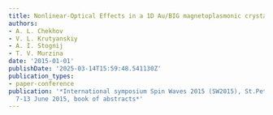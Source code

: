 ```yaml
---
title: Nonlinear-Optical Effects in a 1D Au/BIG magnetoplasmonic crystals
authors:
- A. L. Chekhov
- V. L. Krutyanskiy
- A. I. Stognij
- T. V. Murzina
date: '2015-01-01'
publishDate: '2025-03-14T15:59:48.541130Z'
publication_types:
- paper-conference
publication: '*International symposium Spin Waves 2015 (SW2015), St.Petersburg, Russia,
  7-13 June 2015, book of abstracts*'
---
```

